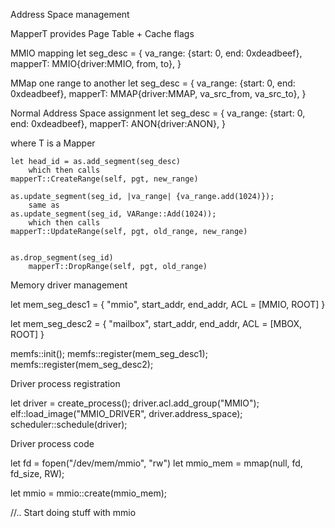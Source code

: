 Address Space management

MapperT provides Page Table + Cache flags 

MMIO mapping 
    let seg_desc = {
        va_range: {start: 0, end: 0xdeadbeef},
        mapperT: MMIO{driver:MMIO, from, to},
    }

MMap one range to another
    let seg_desc = {
        va_range: {start: 0, end: 0xdeadbeef},
        mapperT: MMAP{driver:MMAP, va_src_from, va_src_to},
    }

Normal Address Space assignment
    let seg_desc = {
        va_range: {start: 0, end: 0xdeadbeef},
        mapperT: ANON{driver:ANON},
    }

where T is a Mapper

    let head_id = as.add_segment(seg_desc)
        which then calls
    mapperT::CreateRange(self, pgt, new_range)

    as.update_segment(seg_id, |va_range| {va_range.add(1024)});
        same as
    as.update_segment(seg_id, VARange::Add(1024));
        which then calls
    mapperT::UpdateRange(self, pgt, old_range, new_range)


    as.drop_segment(seg_id)
        mapperT::DropRange(self, pgt, old_range)


Memory driver management

let mem_seg_desc1 = {
    "mmio",
    start_addr,
    end_addr,
    ACL = [MMIO, ROOT]
}

let mem_seg_desc2 = {
    "mailbox",
    start_addr,
    end_addr,
    ACL = [MBOX, ROOT]
}

memfs::init();
memfs::register(mem_seg_desc1);
memfs::register(mem_seg_desc2);


Driver process registration

let driver = create_process();
driver.acl.add_group("MMIO");
elf::load_image("MMIO_DRIVER", driver.address_space);
scheduler::schedule(driver);

Driver process code

let fd = fopen("/dev/mem/mmio", "rw")
let mmio_mem = mmap(null, fd, fd_size, RW);

let mmio = mmio::create(mmio_mem);

//.. Start doing stuff with mmio